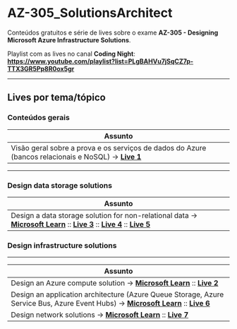 # AZ-305_SolutionsArchitect
Conteúdos gratuitos e série de lives sobre o exame **AZ-305 - Designing Microsoft Azure Infrastructure Solutions**.

Playlist com as lives no canal **Coding Night**:
**https://www.youtube.com/playlist?list=PLgBAHVu7jSqCZ7p-TTX3GR5Pp8R0ox5gr**

---

## Lives por tema/tópico

### Conteúdos gerais

| **Assunto** | 
|-------------|
| Visão geral sobre a prova e os serviços de dados do Azure (bancos relacionais e NoSQL) -> [**Live 1**](https://www.youtube.com/watch?v=oj7zL85R6yI) |

---

### Design data storage solutions

| **Assunto** | 
|-------------|
| Design a data storage solution for non-relational data -> [**Microsoft Learn**](https://learn.microsoft.com/en-us/training/modules/design-data-storage-solution-for-non-relational-data/) :: [**Live 3**](https://www.youtube.com/watch?v=b87W4PFimNo) :: [**Live 4**](https://www.youtube.com/watch?v=Kk_Y1oEMLs4) :: [**Live 5**](https://www.youtube.com/watch?v=dDe8iN1Qrlc)|

### Design infrastructure solutions

---

| **Assunto** | 
|-------------|
| Design an Azure compute solution -> [**Microsoft Learn**](https://learn.microsoft.com/en-us/training/modules/design-compute-solution/) :: [**Live 2**](https://www.youtube.com/watch?v=_YB-tw52cJI) |
| Design an application architecture (Azure Queue Storage, Azure Service Bus, Azure Event Hubs) -> [**Microsoft Learn**](https://learn.microsoft.com/en-us/training/modules/design-application-architecture/) :: [**Live 6**](https://www.youtube.com/watch?v=807J7Qth-WM) |
| Design network solutions -> [**Microsoft Learn**](https://learn.microsoft.com/en-us/training/modules/design-network-solutions/) :: [**Live 7**](https://www.youtube.com/watch?v=2FhcqDUKxRM) |